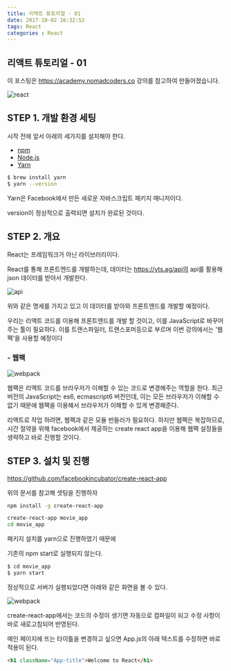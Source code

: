 ```yaml
---
title: 리액트 튜토리얼 - 01
date: 2017-10-02 16:32:52
tags: React
categories : React
---
```


## **리액트 튜토리얼 - 01**

이 포스팅은 https://academy.nomadcoders.co 강의를 참고하여 만들어졌습니다.

![react](/images/react/react.jpeg)

## STEP 1. 개발 환경 세팅

시작 전에 앞서 아래의 세가지를 설치해야 한다.

- [npm](https://www.npmjs.com/)
- [Node.js](https://nodejs.org/en/)
- [Yarn](https://yarnpkg.com/lang/en/)

```bash
$ brew install yarn
$ yarn --version
```

Yarn은 Facebook에서 만든 새로운 자바스크립트 패키지 매니저이다.

version이 정상적으로 출력되면 설치가 완료된 것이다.

## STEP 2. 개요

React는 프레임워크가 아닌 라이브러리이다.

React를 통해 프론트엔드를 개발하는데, 데이터는 https://yts.ag/api의 api를 활용해
json 데이터를 받아서 개발한다.

![api](/images/react/api.png)

위와 같은 명세를 가지고 있고 이 데이터를 받아와 프론트엔드를 개발할 예정이다.

우리는 리액트 코드를 이용해 프론트엔드를 개발 할 것이고, 이를 JavaScript로 바꾸어주는 툴이 필요하다.
이를 트랜스파일러, 트랜스포머등으로 부르며 이번 강의에서는 '웹 팩'을 사용할 예정이다

### - 웹팩

![webpack](/images/react/webpack.png)

웹팩은 리액트 코드를 브라우저가 이해할 수 있는 코드로 변경해주는 역할을 한다.
최근 버전의 JavaScript는 es6, ecmascript6 버전인데, 이는 모든 브라우저가 이해할 수 없기 때문에 웹팩을 이용해서 브라우저가 이해할 수 있게 변경해준다.

리액트로 작업 하려면, 웹팩과 같은 모듈 번들러가 필요하다.
하지만 웹팩은 복잡하므로, 시간 절약을 위해 facebook에서 제공하는 create react app을 이용해 웹팩 설정들을 생략하고 바로 진행할 것이다.

## STEP 3. 설치 및 진행

https://github.com/facebookincubator/create-react-app

위의 문서를 참고해 셋팅을 진행하자

```bash
npm install -g create-react-app

create-react-app movie_app
cd movie_app
```

패키지 설치를 yarn으로 진행하였기 때문에

기존의 npm start로 실행되지 않는다.
```bash
$ cd movie_app
$ yarn start
```

정상적으로 서버가 실행되었다면 아래와 같은 화면을 볼 수 있다.

![webpack](/images/react/reactmain.png)

create-react-app에서는 코드의 수정이 생기면 자동으로 컴파일이 되고
수정 사항이 바로 새로고침되어 반영된다.

메인 페이지에 뜨는 타이틀을 변경하고 싶으면
App.js의 아래 텍스트를 수정하면 바로 적용이 된다.
```html
<h1 className="App-title">Welcome to React</h1>
```
